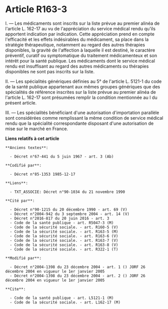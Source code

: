 # Article R163-3

I. ―   Les médicaments sont inscrits sur la liste prévue au premier alinéa de l'article L. 162-17 au vu de l'appréciation du
service médical rendu qu'ils apportent indication par indication. Cette appréciation prend en compte l'efficacité et les
effets indésirables du médicament, sa place dans la stratégie thérapeutique, notamment au regard des autres thérapies
disponibles, la gravité de l'affection à laquelle il est destiné, le caractère préventif, curatif ou symptomatique du
traitement médicamenteux et son intérêt pour la santé publique. Les médicaments dont le service médical rendu est insuffisant
au regard des autres médicaments ou thérapies disponibles ne sont pas inscrits sur la liste.

II. ―   Les spécialités génériques définies au 5° de l'article L. 5121-1 du code de la santé publique appartenant aux mêmes
groupes génériques que des spécialités de référence inscrites sur la liste prévue au premier alinéa de l'article L. 162-17
sont présumées remplir la condition mentionnée au I du présent article.

III. ―   Les spécialités bénéficiant d'une autorisation d'importation parallèle sont considérées comme remplissant la même
condition de service médical rendu que la spécialité correspondante disposant d'une autorisation de mise sur le marché en
France.

**Liens relatifs à cet article**

	**Anciens textes**:

	  - Décret n°67-441 du 5 juin 1967 - art. 3 (Ab)

	**Codifié par**:

	  - Décret n°85-1353 1985-12-17

	**Liens**:

	  - TXT_ASSOCIE: Décret n°90-1034 du 21 novembre 1990

	**Cité par**:

	  - Décret n°90-1215 du 20 décembre 1990 - art. 69 (V)
	  - Décret n°2004-942 du 3 septembre 2004 - art. 14 (V)
	  - Décret n°2016-817 du 20 juin 2016 - art. 3
	  - Code de la santé publique - art. R5047-3 (M)
	  - Code de la sécurité sociale. - art. R160-5 (V)
	  - Code de la sécurité sociale. - art. R163-5 (M)
	  - Code de la sécurité sociale. - art. R163-6 (V)
	  - Code de la sécurité sociale. - art. R163-7 (V)
	  - Code de la sécurité sociale. - art. R163-8 (V)
	  - Code de la sécurité sociale. - art. R322-1 (T)

	**Modifié par**:

	  - Décret n°2004-1398 du 23 décembre 2004 - art. 1 () JORF 26 décembre 2004 en vigueur le 1er janvier 2005
	  - Décret n°2004-1398 du 23 décembre 2004 - art. 2 () JORF 26 décembre 2004 en vigueur le 1er janvier 2005

	**Cite**:

	  - Code de la santé publique - art. L5121-1 (M)
	  - Code de la sécurité sociale. - art. L162-17 (M)
